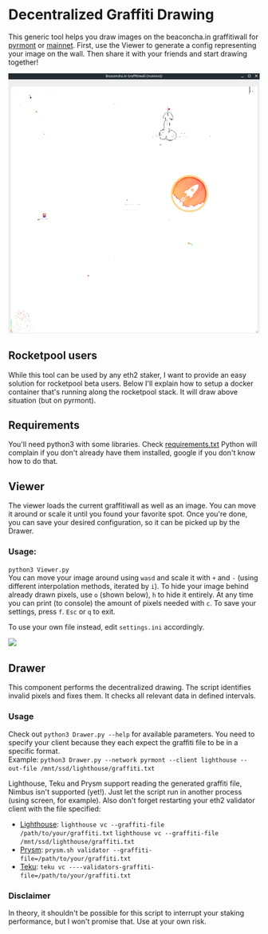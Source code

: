 # Decentralized Graffiti Drawing

This generic tool helps you draw images on the beaconcha.in graffitiwall for 
[pyrmont](https://pyrmont.beaconcha.in/graffitiwall) or
[mainnet](https://beaconcha.in/graffitiwall). First, use the Viewer to generate a config
representing your image on the wall. Then share it with your friends and start drawing together!

![Rocketpool](rocketpool/desired.png "Default settings")

## Rocketpool users
While this tool can be used by any eth2 staker, I want to provide an easy solution for rocketpool beta
users. Below I'll explain how to setup a docker container that's running along the rocketpool stack.
It will draw above situation (but on pyrmont). 



## Requirements
You'll need python3 with some libraries. Check [requirements.txt](requirements.txt)
Python will complain if you don't already have them installed, google if you don't know how to
do that.

## Viewer
The viewer loads the current graffitiwall as well as an image. You can move it around or
scale it until you found your favorite spot. Once you're done, you can save your
desired configuration, so it can be picked up by the Drawer.
### Usage:
`python3 Viewer.py` \
You can move your image around using `wasd` and scale it with `+` and `-`
(using different interpolation methods, iterated by `i`). To hide your image behind already drawn
pixels, use `o` (shown below), `h` to hide it entirely. At any time you can print (to console)
the amount of pixels needed with `c`. To save your settings, press `f`. `Esc` or `q` to exit.

To use your own file instead, edit `settings.ini` accordingly.

<img src="https://raw.githubusercontent.com/RomiRand/rpl_graffiti/main/doc/overpaint.png" width="400">

## Drawer
This component performs the decentralized drawing. The script identifies invalid pixels
and fixes them. It checks all relevant data in defined intervals.

### Usage
Check out `python3 Drawer.py --help` for available parameters. You need to specify your client because
they each expect the graffiti file to be in a specific format. \
Example: `python3 Drawer.py --network pyrmont --client lighthouse --out-file /mnt/ssd/lighthouse/graffiti.txt`

Lighthouse, Teku and Prysm support reading the generated graffiti file, Nimbus isn't supported (yet!).
Just let the script run in another process (using screen, for example).
Also don't forget restarting your eth2 validator client with the file specified:
- [Lighthouse](https://lighthouse-book.sigmaprime.io/graffiti.html#1-using-the---graffiti-file-flag-on-the-validator-client):
  `lighthouse vc --graffiti-file /path/to/your/graffiti.txt`
  `lighthouse vc --graffiti-file /mnt/ssd/lighthouse/graffiti.txt`
- [Prysm](https://docs.prylabs.network/docs/prysm-usage/graffiti-file/): 
  `prysm.sh validator --graffiti-file=/path/to/your/graffiti.txt`
- [Teku](https://docs.teku.consensys.net/en/latest/Reference/CLI/CLI-Syntax/#validators-graffiti-file):
  `teku vc ----validators-graffiti-file=/path/to/your/graffiti.txt`

### Disclaimer
In theory, it shouldn't be possible for this script to interrupt your staking performance,
but I won't promise that. Use at your own risk.
